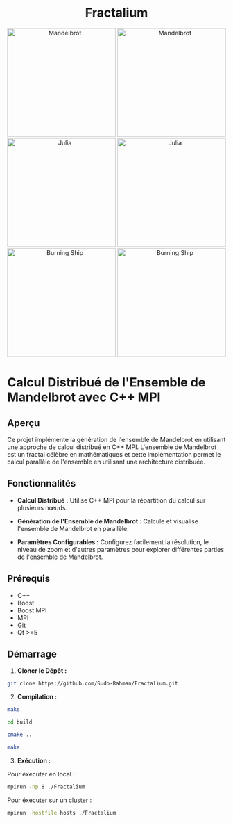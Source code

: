 <h1 align="center">Fractalium</h1>

<p align="center">
  <img width="250px" height="250px" src="https://github.com/Sudo-Rahman/Fractalium/blob/main/documentation/image/mandelbrot1.png" alt="Mandelbrot" />
  <img width="250px" height="250px" src="https://github.com/Sudo-Rahman/Fractalium/blob/main/documentation/image/mandelbrot2.png" alt="Mandelbrot" />
  <img width="250px" height="250px" src="https://github.com/Sudo-Rahman/Fractalium/blob/main/documentation/image/julia1.png" alt="Julia" />
  <img width="250px" height="250px" src="https://github.com/Sudo-Rahman/Fractalium/blob/main/documentation/image/julia2.png" alt="Julia" />
  <img width="250px" height="250px" src="https://github.com/Sudo-Rahman/Fractalium/blob/main/documentation/image/bs1.png" alt="Burning Ship" />
  <img width="250px" height="250px" src="https://github.com/Sudo-Rahman/Fractalium/blob/main/documentation/image/bs2.png" alt="Burning Ship" />
</p>


# Calcul Distribué de l'Ensemble de Mandelbrot avec C++ MPI

## Aperçu

Ce projet implémente la génération de l'ensemble de Mandelbrot en utilisant
une approche de calcul distribué en C++ MPI. L'ensemble de Mandelbrot est un
fractal célèbre en mathématiques et cette implémentation permet le calcul parallèle de l'ensemble en utilisant une
architecture distribuée.

## Fonctionnalités

- **Calcul Distribué :** Utilise C++ MPI pour la répartition du calcul sur plusieurs nœuds.

- **Génération de l'Ensemble de Mandelbrot :** Calcule et visualise l'ensemble de Mandelbrot en parallèle.

- **Paramètres Configurables :** Configurez facilement la résolution, le niveau de zoom et d'autres paramètres pour
  explorer différentes parties de l'ensemble de Mandelbrot.

## Prérequis

- C++
- Boost
- Boost MPI
- MPI
- Git
- Qt >=5

## Démarrage

1. **Cloner le Dépôt :**

```bash
git clone https://github.com/Sudo-Rahman/Fractalium.git
```

2. **Compilation :**

```bash
make
```

```bash
cd build
```

```bash
cmake ..
```

```bash
make
```

3. **Exécution :**

Pour éxecuter en local :

```bash
mpirun -np 8 ./Fractalium
```

Pour éxecuter sur un cluster :

```bash
mpirun -hostfile hosts ./Fractalium
```







